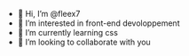- 👋 Hi, I’m @fleex7
- 👀 I’m interested in front-end devoloppement
- 🌱 I’m currently learning css
- 💞️ I’m looking to collaborate with you


